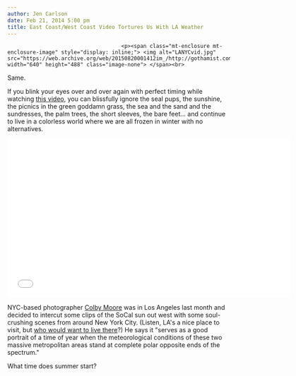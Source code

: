 ```yaml
---
author: Jen Carlson
date: Feb 21, 2014 5:00 pm
title: East Coast/West Coast Video Tortures Us With LA Weather
---
```


	
										<p><span class="mt-enclosure mt-enclosure-image" style="display: inline;"> <img alt="LANYCvid.jpg" src="https://web.archive.org/web/20150820001412im_/http://gothamist.com/attachments/arts_jen/LANYCvid.jpg" width="640" height="488" class="image-none"> </span><br>
<span class="photo_caption">Same.</span></p>

<p>If you blink your eyes over and over again with perfect timing while watching <a href="https://web.archive.org/web/20150820001412/https://vimeo.com/87039246">this video</a>, you can blissfully ignore the seal pups, the sunshine, the picnics in the green goddamn grass, the sea and the sand and the sundresses, the palm trees, the short sleeves, the bare feet... and continue to live in a colorless world where we are all frozen in winter with no alternatives.</p>

<p><iframe src="//web.archive.org/web/20150820001412if_/http://player.vimeo.com/video/87039246?color=d1d1d1" width="640" height="360" frameborder="0" webkitallowfullscreen="" mozallowfullscreen="" allowfullscreen></iframe></p>

<p>NYC-based photographer <a href="https://web.archive.org/web/20150820001412/http://gothamist.com/tags/colbymoore">Colby Moore</a> was in Los Angeles last month and decided to intercut some clips of the SoCal sun out west with some soul-crushing scenes from around New York City. (Listen, LA&apos;s a nice place to visit, but <a href="https://web.archive.org/web/20150820001412/http://gothamist.com/2014/02/07/nyc_vs_la_which_better.php">who would want to live there</a>?) He says it &quot;serves as a good portrait of a time of year when the meteorological conditions of these two massive metropolitan areas stand at complete polar opposite ends of the spectrum.&quot;</p>

<p>What time does summer start?</p>					
										
									
				